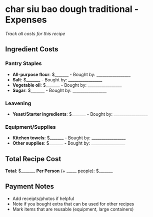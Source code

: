 # char siu bao dough traditional - Expenses

*Track all costs for this recipe*

## Ingredient Costs

### Pantry Staples
- **All-purpose flour**: $_______ - Bought by: _________________
- **Salt**: $_______ - Bought by: _________________
- **Vegetable oil**: $_______ - Bought by: _________________
- **Sugar**: $_______ - Bought by: _________________

### Leavening
- **Yeast/Starter ingredients**: $_______ - Bought by: _________________

### Equipment/Supplies
- **Kitchen towels**: $_______ - Bought by: _________________
- **Other supplies**: $_______ - Bought by: _________________

## Total Recipe Cost
**Total**: $_______ 
**Per Person** (÷ _____ people): $_______

## Payment Notes
- Add receipts/photos if helpful
- Note if you bought extra that can be used for other recipes
- Mark items that are reusable (equipment, large containers)
